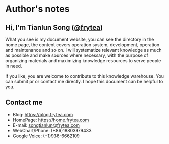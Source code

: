 # Author's notes

## Hi, I'm Tianlun Song ([@frytea][1])

What you see is my document website, you can see the directory in the home page, the content covers operation system, development, operation and maintenance and so on. I will systematize relevant knowledge as much as possible and make sources where necessary, with the purpose of organizing materials and maximizing knowledge resources to serve people in need.

If you like, you are welcome to contribute to this knowledge warehouse. You can submit pr or contact me directly. I hope this document can be helpful to you.

  [1]: https://home.frytea.com

## Contact me

 - Blog: <https://blog.frytea.com>
 - HomePage: <https://home.frytea.com>
 - E-mail: <songtianlun@frytea.com>
 - WebChart/Phone: (+86)18803979433
 - Google Voice: (+1)936-6662109